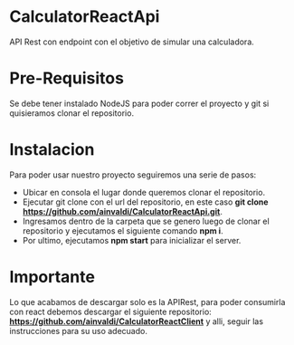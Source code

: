 # CalculatorReactApi

API Rest con endpoint con el objetivo de simular una calculadora.

# Pre-Requisitos

Se debe tener instalado NodeJS para poder correr el proyecto y git si quisieramos clonar el repositorio.

# Instalacion

Para poder usar nuestro proyecto seguiremos una serie de pasos:
 - Ubicar en consola el lugar donde queremos clonar el repositorio.
 - Ejecutar git clone con el url del repositorio, en este caso **git clone https://github.com/ainvaldi/CalculatorReactApi.git**.
 - Ingresamos dentro de la carpeta que se genero luego de clonar el repositorio y ejecutamos el siguiente comando **npm i**.
 - Por ultimo, ejecutamos **npm start** para inicializar el server.

# Importante
Lo que acabamos de descargar solo es la APIRest, para poder consumirla con react debemos descargar el siguiente repositorio:
**https://github.com/ainvaldi/CalculatorReactClient** y alli, seguir las instrucciones para su uso adecuado.
